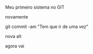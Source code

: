 Meu primeiro sistema no GIT

novamente 

git commit -am "Tem que ir de uma vez"

nova alt


agora vai